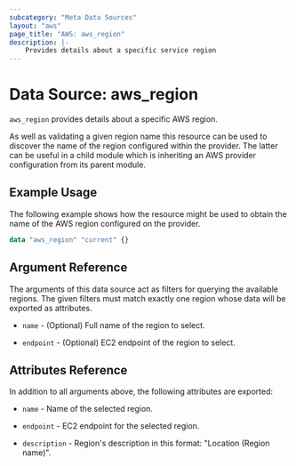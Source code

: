 ```yaml
---
subcategory: "Meta Data Sources"
layout: "aws"
page_title: "AWS: aws_region"
description: |-
    Provides details about a specific service region
---
```


# Data Source: aws_region

`aws_region` provides details about a specific AWS region.

As well as validating a given region name this resource can be used to
discover the name of the region configured within the provider. The latter
can be useful in a child module which is inheriting an AWS provider
configuration from its parent module.

## Example Usage

The following example shows how the resource might be used to obtain
the name of the AWS region configured on the provider.

```terraform
data "aws_region" "current" {}
```

## Argument Reference

The arguments of this data source act as filters for querying the available
regions. The given filters must match exactly one region whose data will be
exported as attributes.

* `name` - (Optional) Full name of the region to select.

* `endpoint` - (Optional) EC2 endpoint of the region to select.

## Attributes Reference

In addition to all arguments above, the following attributes are exported:

* `name` - Name of the selected region.

* `endpoint` - EC2 endpoint for the selected region.

* `description` - Region's description in this format: "Location (Region name)".
